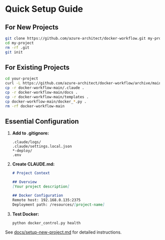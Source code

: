 # Quick Setup Guide

## For New Projects

```bash
git clone https://github.com/azure-architect/docker-workflow.git my-project
cd my-project
rm -rf .git
git init
```

## For Existing Projects

```bash
cd your-project
curl -L https://github.com/azure-architect/docker-workflow/archive/main.tar.gz | tar xz
cp -r docker-workflow-main/.claude .
cp -r docker-workflow-main/docs .
cp -r docker-workflow-main/templates .
cp docker-workflow-main/docker_*.py .
rm -rf docker-workflow-main
```

## Essential Configuration

1. **Add to .gitignore:**
   ```
   .claude/logs/
   .claude/settings.local.json
   *-deploy/
   .env
   ```

2. **Create CLAUDE.md:**
   ```markdown
   # Project Context
   
   ## Overview
   [Your project description]
   
   ## Docker Configuration
   Remote host: 192.168.0.135:2375
   Deployment path: /resources/[project-name]
   ```

3. **Test Docker:**
   ```bash
   python docker_control.py health
   ```

See [docs/setup-new-project.md](docs/setup-new-project.md) for detailed instructions.